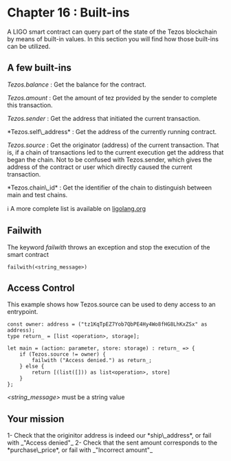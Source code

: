 # Chapter 16 : Built-ins

<dialog character="scientist">We need a Flux Capacitor, don't ask me why, you wouldn't get it. Just buy it!</dialog>

A LIGO smart contract can query part of the state of the Tezos blockchain by means of built-in values. In this section you will find how those built-ins can be utilized.

## A few built-ins

_Tezos.balance_ : Get the balance for the contract.

_Tezos.amount_ : Get the amount of tez provided by the sender to complete this transaction.

_Tezos.sender_ : Get the address that initiated the current transaction.

<!-- prettier-ignore -->*Tezos.self\_address* : Get the address of the currently running contract.

_Tezos.source_ : Get the originator (address) of the current transaction. That is, if a chain of transactions led to the current execution get the address that began the chain. Not to be confused with Tezos.sender, which gives the address of the contract or user which directly caused the current transaction.

<!-- prettier-ignore -->*Tezos.chain\_id* : Get the identifier of the chain to distinguish between main and test chains.

ℹ️ A more complete list is available on <a href="https://ligolang.org/docs/reference/current-reference" target="_blank">ligolang.org</a>

## Failwith

The keyword _failwith_ throws an exception and stop the execution of the smart contract

```
failwith(<string_message>)
```

## Access Control

This example shows how Tezos.source can be used to deny access to an entrypoint.

```
const owner: address = ("tz1KqTpEZ7Yob7QbPE4Hy4Wo8fHG8LhKxZSx" as address);
type return_ = [list <operation>, storage];

let main = (action: parameter, store: storage) : return_ => {
    if (Tezos.source != owner) {
        failwith ("Access denied.") as return_;
    } else {
        return [(list([])) as list<operation>, store]
    }
};
```

_<string_message>_ must be a string value

## Your mission

<!-- prettier-ignore -->1- Check that the originitor address is indeed our *ship\_address*, or fail with _"Access denied"_

<!-- prettier-ignore -->2- Check that the sent amount corresponds to the *purchase\_price*, or fail with _"Incorrect amount"_
